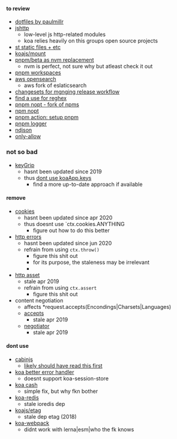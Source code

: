 
#### to review
  - [dotfiles by paulmillr](https://github.com/paulmillr/dotfiles)
  - [jshttp](https://github.com/jshttp/http-assert)
    - low-level js http-related modules
    - koa relies heavily on this groups open source projects
  - [st static files + etc](https://github.com/isaacs/st#readme)
  - [koajs/mount](https://github.com/koajs/mount)
  - [pnpm/beta as nvm replacement](https://github.com/pnpm/pnpm/discussions/3434)
    - nvm is perfect, not sure why but atleast check it out
  - [pnpm workspaces](https://pnpm.io/workspaces)
  - [aws opensearch](https://github.com/opensearch-project/OpenSearch)
    - aws fork of eslaticsearch
  - [changesets for mgnging release workflow](https://github.com/atlassian/changesets)
  - [find a use for reghex](https://github.com/kitten/reghex)
  - [pnpm nopt - fork of npms](https://github.com/pnpm/nopt)
  - [npm nopt](https://github.com/npm/nopt)
  - [pnpm action: setup pnpm](https://github.com/pnpm/action-setup)
  - [pnpm logger](https://github.com/pnpm/logger)
  - [ndjson](https://github.com/ndjson/ndjson.js)
  - [only-allow](https://github.com/pnpm/only-allow)

### not so bad
  - [keyGrip](https://github.com/crypto-utils/keygrip)
    - hasnt been updated since 2019
    - thus [dont use koaApp.keys](https://github.com/koajs/koa/issues/1539)
      - find a more up-to-date approach if available

#### remove

  - [cookies](https://github.com/pillarjs/cookies)
    - hasnt been updated since apr 2020
    - thus doesnt use `ctx.cookies.ANYTHING
      - figure out how to do this better
  - [http errors](https://github.com/jshttp/http-errors)
    - hasnt been updated since jun 2020
    - refrain from using `ctx.throw()`
      - figure this shit out
      - for its purpose, the staleness may be irrelevant
      -
  - [http asset](https://github.com/jshttp/http-assert)
    - stale apr 2019
    - refrain from using `ctx.assert`
      - figure this shit out
  - content negotiation
    - affects *request.accepts(Encondings|Charsets|Languages)
    - [accepts](https://github.com/jshttp/accepts)
      - stale apr 2019
    - [negotiator](https://github.com/jshttp/negotiator)
      - stale apr 2019

#### dont use
  - [cabinjs](https://github.com/cabinjs/cabin/issues/148)
    - [likely should have read this first](https://cabinjs.com/?id=koa)
  - [koa better error handler](https://github.com/ladjs/koa-better-error-handler)
    - doesnt support koa-session-store
  - [koa cash](https://github.com/koajs/cash/issues/63)
    - simple fix, but why fkn bother
  - [koa-redis](https://github.com/koajs/koa-redis/issues/80)
    - stale ioredis dep
  - [koajs/etag](https://github.com/koajs/etag/blob/master/package.json)
    - stale dep etag (2018)
  - [koa-webpack](https://github.com/shellscape/koa-webpack)
    - didnt work with lerna|esm|who the fk knows
